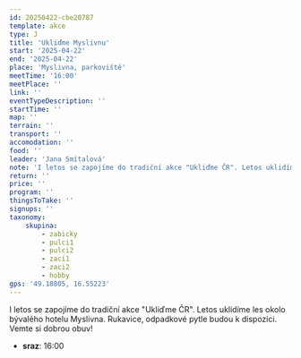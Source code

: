 ```yaml
---
id: 20250422-cbe20787
template: akce
type: J
title: 'Ukliďme Myslivnu'
start: '2025-04-22'
end: '2025-04-22'
place: 'Myslivna, parkoviště'
meetTime: '16:00'
meetPlace: ''
link: ''
eventTypeDescription: ''
startTime: ''
map: ''
terrain: ''
transport: ''
accomodation: ''
food: ''
leader: 'Jana Smítalová'
note: 'I letos se zapojíme do tradiční akce "Ukliďme ČR". Letos uklidíme les okolo bývalého hotelu Myslivna. Rukavice, odpadkové pytle budou k dispozici. Vemte si dobrou obuv!'
return: ''
price: ''
program: ''
thingsToTake: ''
signups: ''
taxonomy:
    skupina:
        - zabicky
        - pulci1
        - pulci2
        - zaci1
        - zaci2
        - hobby
gps: '49.18805, 16.55223'
---
```


I letos se zapojíme do tradiční akce "Ukliďme ČR". Letos uklidíme les okolo bývalého hotelu Myslivna. Rukavice, odpadkové pytle budou k dispozici. Vemte si dobrou obuv!
* **sraz**: 16:00
